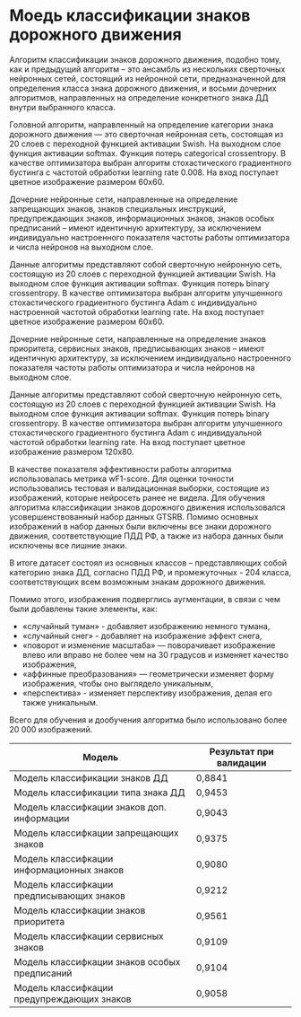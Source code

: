 # Моедь классификации знаков дорожного движения
Алгоритм классификации знаков дорожного движения, подобно тому, как и предыдущий алгоритм – это ансамбль из нескольких сверточных нейронных сетей, состоящий из  нейронной сети, предназначенной для определения класса знака дорожного движения, и восьми дочерних алгоритмов, направленных на определение конкретного знака ДД внутри выбранного класса. 
 
Головной алгоритм, направленный на определение категории знака дорожного движения — это сверточная нейронная сеть, состоящая из 20 слоев с переходной функцией активации Swish. На выходном слое функция активации softmax. Функция потерь categorical crossentropy. В качестве оптимизатора выбран алгоритм стохастического градиентного бустинга с частотой обработки learning rate 0.008. На вход поступает цветное изображение размером 60x60. 

Дочерние нейронные сети, направленные на определение запрещающих знаков, знаков специальных инструкций, предупреждающих знаков, информационных знаков, знаков особых предписаний – имеют идентичную архитектуру, за исключением индивидуально настроенного показателя частоты работы оптимизатора и числа нейронов на выходном слое. 

Данные алгоритмы представляют собой сверточную нейронную сеть, состоящую из 20 слоев с переходной функцией активации Swish. На выходном слое функция активации softmax. Функция потерь binary crossentropy. В качестве оптимизатора выбран алгоритм улучшенного стохастического градиентного бустинга Adam с индивидуально настроенной частотой обработки learning rate. На вход поступает цветное изображение размером 60x60.
 
Дочерние нейронные сети, направленные на определение знаков приоритета, сервисных знаков, предписывающих знаков – имеют идентичную архитектуру, за исключением индивидуально настроенного показателя частоты работы оптимизатора и числа нейронов на выходном слое. 

Данные алгоритмы представляют собой сверточную нейронную сеть, состоящую из 20 слоев с переходной функцией активации Swish. На выходном слое функция активации softmax. Функция потерь binary crossentropy. В качестве оптимизатора выбран алгоритм улучшенного стохастического градиентного бустинга Adam с индивидуальной частотой обработки learning rate. На вход поступает цветное изображение размером 120x80. 

В качестве показателя эффективности работы алгоритма использовалась метрика wF1-score. Для оценки точности использовались тестовая и валидационная выборки, состоящие из изображений, которые нейросеть ранее не видела.
Для обучения алгоритма классификации знаков дорожного движения использовался усовершенствованный набор данных GTSRB. Помимо основных изображений в набор данных были включены все знаки дорожного движения, соответствующие ПДД РФ, а также из набора данных были исключены все лишние знаки.  

В итоге датасет состоял из основных классов – представляющих собой категорию знака ДД, согласно ПДД РФ, и промежуточных - 204 класса, соответствующих всем возможным знакам дорожного движения. 

Помимо этого, изображения подверглись аугментации, в связи с чем были добавлены такие элементы, как: 
- «случайный туман» - добавляет изображению немного тумана,
- «случайный снег» - добавляет на изображение эффект снега,
- «поворот и изменение масштаба» — поворачивает изображение влево или вправо не более чем на 30 градусов и изменяет качество изображения,
- «аффинные преобразования» — геометрически изменяет форму изображения, чтобы оно выглядело уникальным,
- «перспектива» - изменяет перспективу изображения, делая его также уникальным.

Всего для обучения и дообучения алгоритма было использовано более 20 000 изображений.

Модель | Результат при валидации
--------- | ---------
Модель классификации знаков ДД | 0,8841
Модель классификации типа знака ДД	| 0,9453
Модель классифкации знаков доп. информации	| 0,9043
Модель классифкации запрещающих знаков	| 0,9375
Модель классифкации информационных знаков	| 0,9080
Модель классифкации предписывающих знаков	| 0,9212
Модель классифкации знаков приоритета	| 0,9561
Модель классифкации сервисных знаков	| 0,9109
Модель классифкации знаков особых предписаний	| 0,9104
Модель классифкации предупреждающих знаков	| 0,9058

